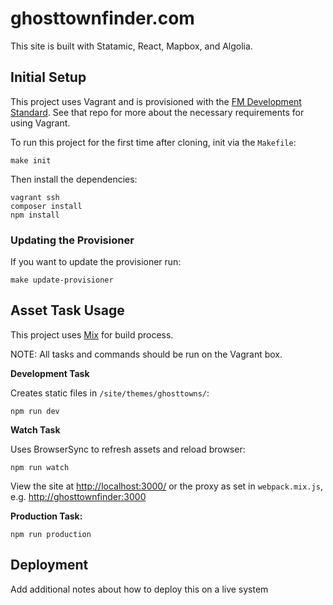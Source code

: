 # ghosttownfinder.com

This site is built with Statamic, React, Mapbox, and Algolia.

## Initial Setup

This project uses Vagrant and is provisioned with the [FM Development Standard](https://github.com/fostermadeco/development-standard). See that repo for more about the necessary requirements for using Vagrant.

To run this project for the first time after cloning, init via the `Makefile`:

```
make init
```

Then install the dependencies:
```
vagrant ssh
composer install
npm install
```

### Updating the Provisioner

If you want to update the provisioner run:

```
make update-provisioner
```

## Asset Task Usage

This project uses [Mix](https://laravel.com/docs/master/mix) for build process.

NOTE: All tasks and commands should be run on the Vagrant box.

**Development Task**

Creates static files in `/site/themes/ghosttowns/`:
```
npm run dev
```

**Watch Task**

Uses BrowserSync to refresh assets and reload browser:
```
npm run watch
```

View the site at [http://localhost:3000/](http://localhost:3000/) or the proxy as set in `webpack.mix.js`, e.g. [http://ghosttownfinder:3000](http://ghosttownfinder:3000)

**Production Task:**
```
npm run production
```

## Deployment

Add additional notes about how to deploy this on a live system
